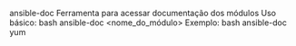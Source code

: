 ansible-doc
Ferramenta para acessar documentação dos módulos
Uso básico:
bash
ansible-doc <nome_do_módulo>
Exemplo:
bash
ansible-doc yum
